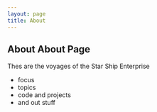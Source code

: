 ```yaml
---
layout: page
title: About
---
```


## About About Page

Thes are the voyages of the Star Ship Enterprise

- focus
- topics
- code and projects
- and out stuff


